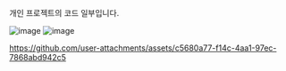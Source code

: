 개인 프로젝트의 코드 일부입니다.


![image](https://github.com/user-attachments/assets/c32319a5-b40c-441d-a1ec-e152d3b7e606)
![image](https://github.com/user-attachments/assets/ad051529-e943-44a7-96ed-a3b86c20cf8d)

https://github.com/user-attachments/assets/c5680a77-f14c-4aa1-97ec-7868abd942c5

